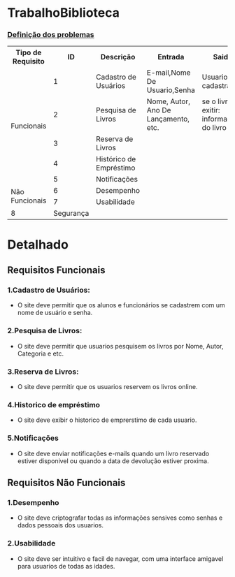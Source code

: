 # TrabalhoBiblioteca
### [Definição dos problemas](https://github.com/user-attachments/files/16604520/TRABALHO.INFORMATICA-2.pdf "Trabalho_Info.pdf")
<table>
  <tr>
    <th>Tipo de Requisito</th>
    <th>ID</th>
    <th>Descrição</th>
    <th>Entrada</th>
    <th>Saida</th>
    <th>Pré-Requisitos</th>
  </tr>
  <tr>
    <td rowspan="5">Funcionais</td>
    <td>1</td>
    <td>Cadastro de Usuários</td>
    <td>E-mail,Nome De Usuario,Senha</td>
    <td>Usuario cadastrado</td>
    <td>estar conectado a internet</td>
  </tr>
  <tr>
    <td>2</td>
    <td>Pesquisa de Livros</td>
    <td>Nome, Autor, Ano De Lançamento, etc.</td>
    <td>se o livro exitir: informações do livro</td>
    <td>estar cadastrado</td>
  </tr>
  <tr>
    <td>3</td>
    <td>Reserva de Livros</td>
  </tr>
  <tr>
    <td>4</td>
    <td>Histórico de Empréstimo</td>
  </tr>
  <tr>
    <td>5</td>
    <td>Notificações</td>
  </tr>
  <tr>
     <td rowspan="2">Não Funcionais</td>
    <td>6</td>
    <td>Desempenho</td>
  </tr>
  <tr>
    <td>7</td>
    <td>Usabilidade</td>
  </tr>
  <tr>
    <td>8</td>
    <td>Segurança</td>
  </tr>
</table>

# Detalhado

## **Requisitos Funcionais**
### 1.**Cadastro de Usuários:**
* O site deve permitir que os alunos e funcionários se cadastrem com um nome de usuário e senha.
### 2.**Pesquisa de Livros:**
* O site deve permitir que usuarios pesquisem os livros por Nome, Autor, Categoria e etc.
### 3.**Reserva de Livros:**
* O site deve permitir que os usuarios reservem os livros online.
### 4.**Historico de empréstimo**
* O site deve exibir o historico de emprerstimo de cada usuario.
### 5.**Notificações**
* O site deve enviar notificações e-mails quando um livro reservado estiver disponivel ou quando a data de devolução estiver proxima.
## **Requisitos Não Funcionais**
### 1.**Desempenho**
* O site deve criptografar todas as informações sensives como senhas e dados pessoais dos usuarios.
### 2.**Usabilidade**
* O site deve ser intuitivo e facil de navegar, com uma interface amigavel para usuarios de todas as idades.


